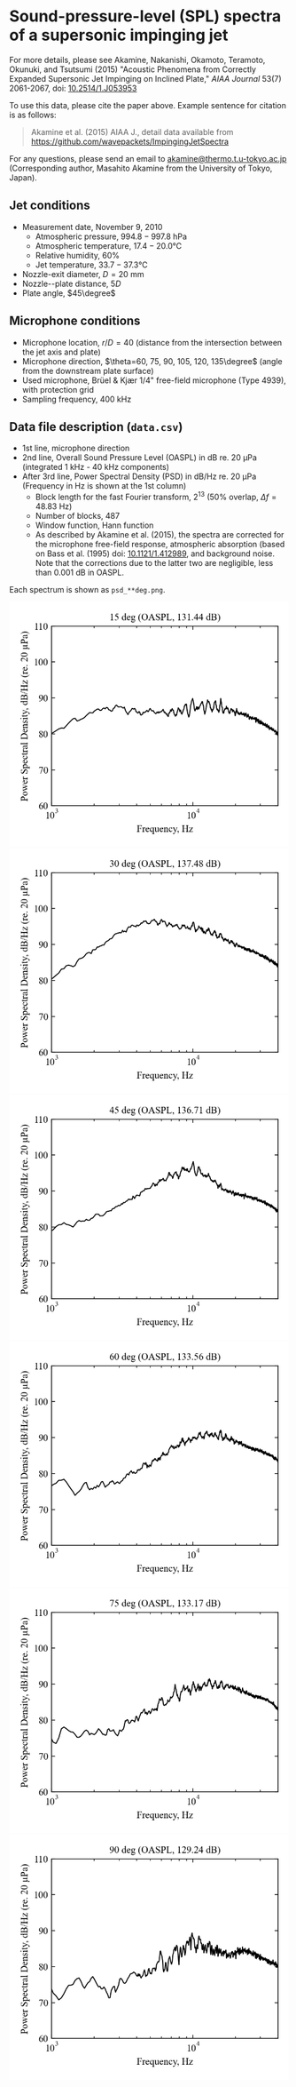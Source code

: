 # Sound-pressure-level (SPL) spectra of a supersonic impinging jet

For more details, please see Akamine, Nakanishi, Okamoto, Teramoto, Okunuki, and Tsutsumi (2015) "Acoustic Phenomena from Correctly Expanded Supersonic Jet Impinging on Inclined Plate," *AIAA Journal* 53(7) 2061-2067, doi: [10.2514/1.J053953](https://doi.org/10.2514/1.J053953)

To use this data, please cite the paper above. Example sentence for citation is as follows:

> Akamine et al. (2015) AIAA J., detail data available from https://github.com/wavepackets/ImpingingJetSpectra

For any questions, please send an email to akamine@thermo.t.u-tokyo.ac.jp (Corresponding author, Masahito Akamine from the University of Tokyo, Japan).


## Jet conditions
- Measurement date, November 9, 2010
	- Atmospheric pressure, $994.8 - 997.8$ hPa
	- Atmospheric temperature, $17.4 - 20.0$℃
	- Relative humidity, $60$%
	- Jet temperature, $33.7-37.3$℃
- Nozzle-exit diameter, $D = 20$ mm
- Nozzle--plate distance, $5D$
- Plate angle, $45\degree$

## Microphone conditions
- Microphone location, $r/D=40$ (distance from the intersection between the jet axis and plate)
- Microphone direction, $\theta=60, 75, 90, 105, 120, 135\degree$ (angle from the downstream plate surface)
- Used microphone, Brüel & Kjær 1/4" free-field microphone (Type 4939), with protection grid
- Sampling frequency, 400 kHz

## Data file description (`data.csv`)
- 1st line, microphone direction
- 2nd line, Overall Sound Pressure Level (OASPL) in dB re. 20 µPa (integrated 1 kHz - 40 kHz components)
- After 3rd line, Power Spectral Density (PSD) in dB/Hz re. 20 µPa (Frequency in Hz is shown at the 1st column)
	- Block length for the fast Fourier transform, $2^13$ (50% overlap, $\Delta f=48.83$ Hz)
	- Number of blocks, 487
	- Window function, Hann function
	- As described by Akamine et al. (2015), the spectra are corrected for the microphone free-field response, atmospheric absorption (based on Bass et al. (1995) doi: [10.1121/1.412989](https://doi.org/10.1121/1.412989), and background noise. Note that the corrections due to the latter two are negligible, less than 0.001 dB in OASPL.

Each spectrum is shown as `psd_**deg.png`.

![PSD (15deg)](psd_15deg.png)
![PSD (30deg)](psd_30deg.png)
![PSD (45deg)](psd_45deg.png)
![PSD (60deg)](psd_60deg.png)
![PSD (75deg)](psd_75deg.png)
![PSD (90deg)](psd_90deg.png)